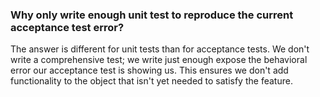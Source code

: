 ### Why only write enough unit test to reproduce the current acceptance test error?

The answer is different for unit tests than for acceptance tests. We don't write a comprehensive test; we write just enough expose the behavioral error our acceptance test is showing us. This ensures we don't add functionality to the object that isn't yet needed to satisfy the feature.